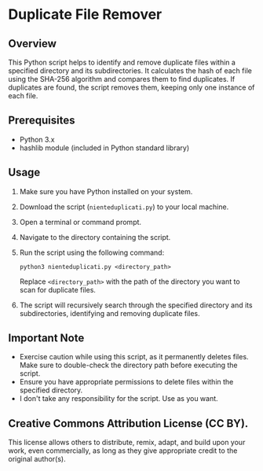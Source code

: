 # Duplicate File Remover

## Overview
This Python script helps to identify and remove duplicate files within a specified directory and its subdirectories. It calculates the hash of each file using the SHA-256 algorithm and compares them to find duplicates. If duplicates are found, the script removes them, keeping only one instance of each file.

## Prerequisites
- Python 3.x
- hashlib module (included in Python standard library)

## Usage
1. Make sure you have Python installed on your system.
2. Download the script (`nienteduplicati.py`) to your local machine.
3. Open a terminal or command prompt.
4. Navigate to the directory containing the script.
5. Run the script using the following command:

    ```
    python3 nienteduplicati.py <directory_path>
    ```

    Replace `<directory_path>` with the path of the directory you want to scan for duplicate files.

6. The script will recursively search through the specified directory and its subdirectories, identifying and removing duplicate files.

## Important Note
- Exercise caution while using this script, as it permanently deletes files. Make sure to double-check the directory path before executing the script.
- Ensure you have appropriate permissions to delete files within the specified directory.
- I don't take any responsibility for the script. Use as you want.

## Creative Commons Attribution License (CC BY).
This license allows others to distribute, remix, adapt, and build upon your work, even commercially, as long as they give appropriate credit to the original author(s).
